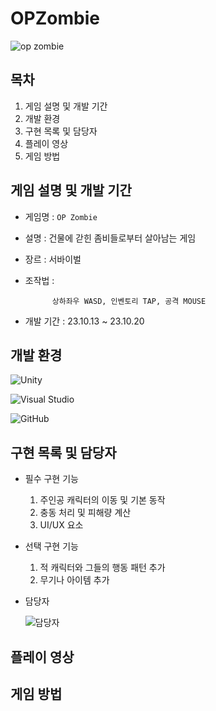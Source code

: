 # OPZombie

![op zombie](https://github.com/juyonLee00/OPZombie/assets/142365240/d4593171-92c2-425d-812e-4f3b9778a99f)


## 목차
   1. 게임 설명 및 개발 기간
   2. 개발 환경
   3. 구현 목록 및 담당자
   4. 플레이 영상
   5. 게임 방법

## 게임 설명 및 개발 기간
- 게임명 : `OP Zombie`
- 설명 : 건물에 갇힌 좀비들로부터 살아남는 게임
- 장르 : 서바이벌
- 조작법 :

            상하좌우 WASD, 인벤토리 TAP, 공격 MOUSE
- 개발 기간 : 23.10.13 ~ 23.10.20

## 개발 환경
![Unity](https://img.shields.io/badge/unity-%23000000.svg?style=for-the-badge&logo=unity&logoColor=white)

![Visual Studio](https://img.shields.io/badge/Visual%20Studio-5C2D91.svg?style=for-the-badge&logo=visual-studio&logoColor=white)

![GitHub](https://img.shields.io/badge/github-%23121011.svg?style=for-the-badge&logo=github&logoColor=white)

## 구현 목록 및 담당자
- 필수 구현 기능
  1. 주인공 캐릭터의 이동 및 기본 동작
  2. 충동 처리 및 피해량 계산
  3. UI/UX 요소
 
- 선택 구현 기능
  1. 적 캐릭터와 그들의 행동 패턴 추가
  2. 무기나 아이템 추가
 
- 담당자
  
  ![담당자](https://github.com/juyonLee00/OPZombie/assets/142365240/6b248572-7786-4183-a15d-06e39abbd9d0)

## 플레이 영상

## 게임 방법
